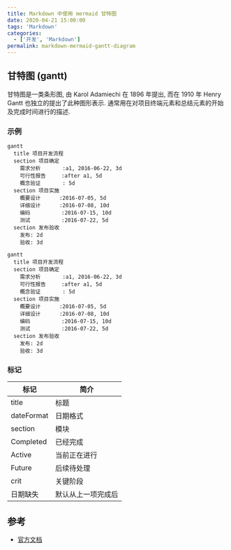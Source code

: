 ```yaml
---
title: Markdown 中使用 mermaid 甘特图
date: 2020-04-21 15:00:00
tags: 'Markdown'
categories:
  - ['开发', 'Markdown']
permalink: markdown-mermaid-gantt-diagram
---
```


## 甘特图 (gantt)

甘特图是一类条形图, 由 Karol Adamiechi 在 1896 年提出, 而在 1910 年 Henry Gantt 也独立的提出了此种图形表示. 通常用在对项目终端元素和总结元素的开始及完成时间进行的描述.

### 示例

```
gantt
  title 项目开发流程
  section 项目确定
    需求分析       :a1, 2016-06-22, 3d
    可行性报告     :after a1, 5d
    概念验证       : 5d
  section 项目实施
    概要设计      :2016-07-05, 5d
    详细设计      :2016-07-08, 10d
    编码          :2016-07-15, 10d
    测试          :2016-07-22, 5d
  section 发布验收
    发布: 2d
    验收: 3d
```

```mermaid
gantt
  title 项目开发流程
  section 项目确定
    需求分析       :a1, 2016-06-22, 3d
    可行性报告     :after a1, 5d
    概念验证       : 5d
  section 项目实施
    概要设计      :2016-07-05, 5d
    详细设计      :2016-07-08, 10d
    编码          :2016-07-15, 10d
    测试          :2016-07-22, 5d
  section 发布验收
    发布: 2d
    验收: 3d
```

<!-- more -->

### 标记

| 标记 | 简介 |
| -- | -- |
| title | 标题 |
| dateFormat | 日期格式 |
| section | 模块 |
| Completed | 已经完成 |
| Active | 当前正在进行 |
| Future | 后续待处理 |
| crit | 关键阶段 |
| 日期缺失 | 默认从上一项完成后 |

## 参考

- [官方文档](http://mermaid-js.github.io/mermaid/)
